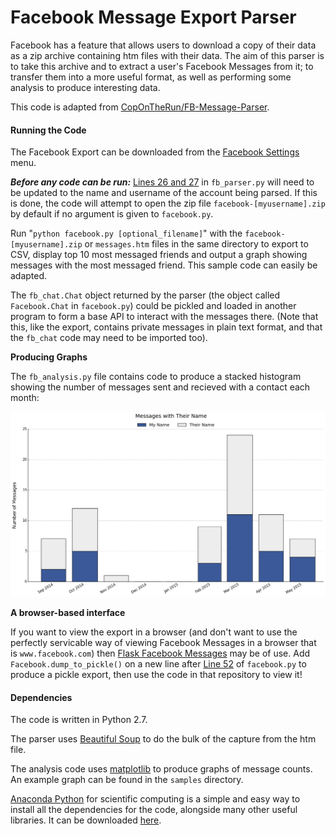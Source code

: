 # Facebook Message Export Parser

Facebook has a feature that allows users to download a copy of their data as a zip archive containing htm files with their data. The aim of this parser is to take this archive and to extract a user's Facebook Messages from it; to transfer them into a more useful format, as well as performing some analysis to produce interesting data.

This code is adapted from [CopOnTheRun/FB-Message-Parser](https://github.com/CopOnTheRun/FB-Message-Parser).

#### Running the Code
The Facebook Export can be downloaded from  the [Facebook Settings](https://www.facebook.com/settings) menu. 

__*Before any code can be run:*__ [Lines 26 and 27](https://github.com/jsharkey13/facebook_message_parser/blob/master/fb_parser.py#L27-L28) in `fb_parser.py` will need to be updated to the name and username of the account being parsed. If this is done, the code will attempt to open the zip file `facebook-[myusername].zip` by default if no argument is given to `facebook.py`.

Run "`python facebook.py [optional_filename]`" with the `facebook-[myusername].zip` or `messages.htm` files in the same directory to export to CSV, display top 10 most messaged friends and output a graph showing messages with the most messaged friend. This sample code can easily be adapted.

The `fb_chat.Chat` object returned by the parser (the object called `Facebook.Chat` in `facebook.py`) could be pickled and loaded in another program to form a base API to interact with the messages there. (Note that this, like the export, contains private messages in plain text format, and that the `fb_chat` code may need to be imported too).

__Producing Graphs__

The `fb_analysis.py` file contains code to produce a stacked histogram showing the number of messages sent and recieved with a contact each month:

![Sample Graph](/samples/sample_date_graph.png?raw=true)

__A browser-based interface__

If you want to view the export in a browser (and don't want to use the perfectly servicable way of viewing Facebook Messages in a browser that is `www.facebook.com`) then [Flask Facebook Messages](https://github.com/jsharkey13/flask_facebook_messages) may be of use. Add `Facebook.dump_to_pickle()` on a new line after [Line 52](https://github.com/jsharkey13/facebook_message_parser/blob/master/facebook.py#L52) of `facebook.py` to produce a pickle export, then use the code in that repository to view it!

#### Dependencies
The code is written in Python 2.7.

The parser uses [Beautiful Soup](http://www.crummy.com/software/BeautifulSoup/) to do the bulk of the capture from the htm file.

The analysis code uses [matplotlib](https://matplotlib.org/) to produce graphs of message counts. An example graph can be found in the `samples` directory.

[Anaconda Python](https://store.continuum.io/cshop/anaconda/) for scientific computing is a simple and easy way to install all the dependencies for the code, alongside many other useful libraries. It can be downloaded [here](https://www.continuum.io/downloads).
